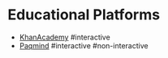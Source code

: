# Educational Platforms

- [KhanAcademy](https://www.khanacademy.org) #interactive
- [Paqmind](http://paqmind.com) #interactive #non-interactive
